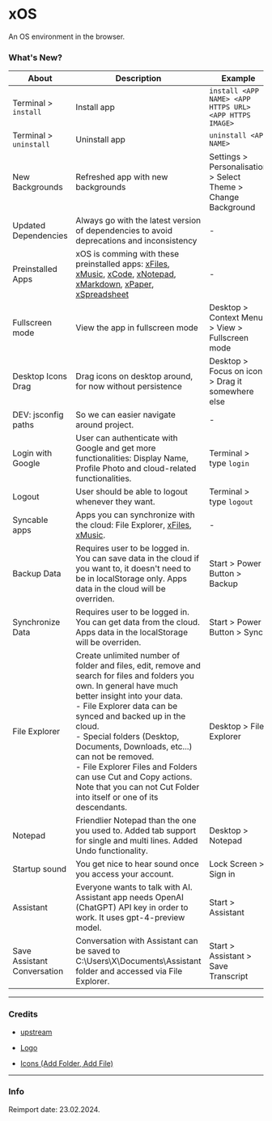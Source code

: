 # xOS

An OS environment in the browser.

### What's New?

| About                       | Description                                                                                                                                                                                                                                                                                                                                                                                                                                                 | Example                                                       |
| --------------------------- | ----------------------------------------------------------------------------------------------------------------------------------------------------------------------------------------------------------------------------------------------------------------------------------------------------------------------------------------------------------------------------------------------------------------------------------------------------------- | ------------------------------------------------------------- |
| Terminal > `install`        | Install app                                                                                                                                                                                                                                                                                                                                                                                                                                                 | `install <APP NAME> <APP HTTPS URL> <APP HTTPS IMAGE> `       |
| Terminal > `uninstall`      | Uninstall app                                                                                                                                                                                                                                                                                                                                                                                                                                               | `uninstall <APP NAME>`                                        |
| New Backgrounds             | Refreshed app with new backgrounds                                                                                                                                                                                                                                                                                                                                                                                                                          | Settings > Personalisation > Select Theme > Change Background |
| Updated Dependencies        | Always go with the latest version of dependencies to avoid deprecations and inconsistency                                                                                                                                                                                                                                                                                                                                                                   | -                                                             |
| Preinstalled Apps           | xOS is comming with these preinstalled apps: [xFiles](https://files.xos.dev), [xMusic](https://music.xos.dev), [xCode](https://code.xos.dev), [xNotepad](https://notepad.xos.dev), [xMarkdown](https://markdown.xos.dev), [xPaper](https://paper.xos.dev), [xSpreadsheet](https://spreadsheet.xos.dev)                                                                                                                                                      | -                                                             |
| Fullscreen mode             | View the app in fullscreen mode                                                                                                                                                                                                                                                                                                                                                                                                                             | Desktop > Context Menu > View > Fullscreen mode               |
| Desktop Icons Drag          | Drag icons on desktop around, for now without persistence                                                                                                                                                                                                                                                                                                                                                                                                   | Desktop > Focus on icon > Drag it somewhere else              |
| DEV: jsconfig paths         | So we can easier navigate around project.                                                                                                                                                                                                                                                                                                                                                                                                                   | -                                                             |
| Login with Google           | User can authenticate with Google and get more functionalities: Display Name, Profile Photo and cloud-related functionalities.                                                                                                                                                                                                                                                                                                                              | Terminal > type `login`                                       |
| Logout                      | User should be able to logout whenever they want.                                                                                                                                                                                                                                                                                                                                                                                                           | Terminal > type `logout`                                      |
| Syncable apps               | Apps you can synchronize with the cloud: File Explorer, [xFiles](https://files.xos.dev), [xMusic](https://music.xos.dev).                                                                                                                                                                                                                                                                                                                                   | -                                                             |
| Backup Data                 | Requires user to be logged in. You can save data in the cloud if you want to, it doesn't need to be in localStorage only. Apps data in the cloud will be overriden.                                                                                                                                                                                                                                                                                         | Start > Power Button > Backup                                 |
| Synchronize Data            | Requires user to be logged in. You can get data from the cloud. Apps data in the localStorage will be overriden.                                                                                                                                                                                                                                                                                                                                            | Start > Power Button > Sync                                   |
| File Explorer               | Create unlimited number of folder and files, edit, remove and search for files and folders you own. In general have much better insight into your data.<br/>- File Explorer data can be synced and backed up in the cloud. <br/>- Special folders (Desktop, Documents, Downloads, etc...) can not be removed. <br/> - File Explorer Files and Folders can use Cut and Copy actions. Note that you can not Cut Folder into itself or one of its descendants. | Desktop > File Explorer                                       |
| Notepad                     | Friendlier Notepad than the one you used to. Added tab support for single and multi lines. Added Undo functionality.                                                                                                                                                                                                                                                                                                                                        | Desktop > Notepad                                             |
| Startup sound               | You get nice to hear sound once you access your account.                                                                                                                                                                                                                                                                                                                                                                                                    | Lock Screen > Sign in                                         |
| Assistant                   | Everyone wants to talk with AI. Assistant app needs OpenAI (ChatGPT) API key in order to work. It uses gpt-4-preview model.                                                                                                                                                                                                                                                                                                                                 | Start > Assistant                                             |
| Save Assistant Conversation | Conversation with Assistant can be saved to C:\\Users\\X\\Documents\\Assistant folder and accessed via File Explorer.                                                                                                                                                                                                                                                                                                                                       | Start > Assistant > Save Transcript                           |

---

### Credits

- [upstream](https://github.com/blueedgetechno/win11React)

- [Logo](https://www.flaticon.com/free-icon/menu_6858536)
- [Icons (Add Folder, Add File)](https://www.flaticon.com)

---

### Info

Reimport date: 23.02.2024.
